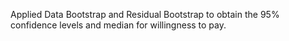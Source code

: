 Applied Data Bootstrap and Residual Bootstrap to obtain the 95% confidence levels and median for willingness to pay.
